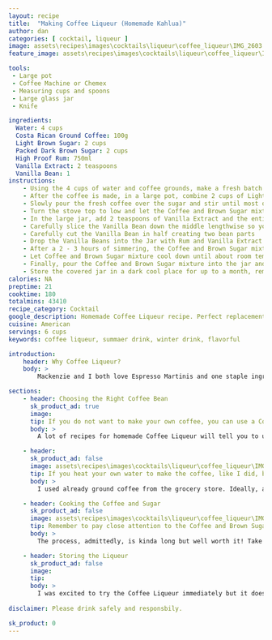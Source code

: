 ```yaml
---
layout: recipe
title:  "Making Coffee Liqueur (Homemade Kahlua)"
author: dan
categories: [ cocktail, liqueur ]
image: assets\recipes\images\cocktails\liqueur\coffee_liqueur\IMG_2603.jpeg
feature_image: assets\recipes\images\cocktails\liqueur\coffee_liqueur\IMG-2674.jpg

tools:
 - Large pot
 - Coffee Machine or Chemex
 - Measuring cups and spoons
 - Large glass jar 
 - Knife

ingredients:
  Water: 4 cups
  Costa Rican Ground Coffee: 100g
  Light Brown Sugar: 2 cups
  Packed Dark Brown Sugar: 2 cups
  High Proof Rum: 750ml
  Vanilla Extract: 2 teaspoons
  Vanilla Bean: 1
instructions:
    - Using the 4 cups of water and coffee grounds, make a fresh batch of coffee
    - After the coffee is made, in a large pot, combine 2 cups of Light Brown Sugar and 2 cups of Packed Dark Brown Sugar
    - Slowly pour the fresh coffee over the sugar and stir until most of the sugar has dissolved 
    - Turn the stove top to low and let the Coffee and Brown Sugar mixture simmer for a minimum of 2 hours. Be sure to stir every 15 minutes.
    - In the large jar, add 2 teaspoons of Vanilla Extract and the entire bottle of High Proof Rum
    - Carefully slice the Vanilla Bean down the middle lengthwise so you can open the bean
    - Carefully cut the Vanilla Bean in half creating two bean parts
    - Drop the Vanilla Beans into the Jar with Rum and Vanilla Extract
    - After a 2 - 3 hours of simmering, the Coffee and Brown Sugar mixture should have thickened up and the coffee taste should be more prominent
    - Let Coffee and Brown Sugar mixture cool down until about room temperature
    - Finally, pour the Coffee and Brown Sugar mixture into the jar and shake the jar to combine ingredients
    - Store the covered jar in a dark cool place for up to a month, remembering to stir or gently shake every few days.
calories: NA
preptime: 21
cooktime: 180
totalmins: 43410
recipe_category: Cocktail
google_description: Homemade Coffee Liqueur recipe. Perfect replacement for Kahlua!
cuisine: American
servings: 6 cups
keywords: coffee liqueur, summaer drink, winter drink, flavorful

introduction: 
    header: Why Coffee Liqueur?
    body: >
        Mackenzie and I both love Espresso Martinis and one staple ingredient of a good martini is Coffee Liqueur. We generally use Kahlua but have tried others in the past as well. Now, I love coffee, and started my own Roastery several years ago, so I decided it was time to make my own Coffee Liqueur for Shaar Koo.

sections:
    - header: Choosing the Right Coffee Bean
      sk_product_ad: true
      image: 
      tip: If you do not want to make your own coffee, you can use a Cold Brew Coffee like <a href="https://amzn.to/3CeHSeM">Wandering Bear</a> and use 4 cups instead
      body: >
        A lot of recipes for homemade Coffee Liqueur will tell you to use Instant Coffee and to stir it in with boiling water before adding the sugar. At Shaar Koo, we decided against that and wanted to kick it up a notch. I decided to go with one of my favorite coffees, Coffee from Tarrazu in Costa Rica. I chose this coffee specifically because it is fairly easy to find, is normally a medium roasted so it packs great flavor, and its flavor profile compliments the Coffee Liqueur with Chocolate, Honey, and Bright tasting notes. 

    - header:
      sk_product_ad: false
      image: assets\recipes\images\cocktails\liqueur\coffee_liqueur\IMG_2616.jpeg
      tip: If you heat your own water to make the coffee, like I did, be sure the water to is not too HOT or it will burn the coffee
      body: >
        I used already ground coffee from the grocery store. Ideally, a freshly roasted whole bean is preferred but not always possible or easy to find, so this works well! I also used my Chemex to make the coffee. I frequently use a Chemex and thought it was the perfect way to make the coffee for this liqueur. <a href="https://amzn.to/3VDPoGK">Get a Chemex.</a> Do not fret if you do not have a Chemex. You can use a normal coffee machine, already made cold brew, or even a bunch of K-Cups. The choice is always yours and we say "Experiment"!

    - header: Cooking the Coffee and Sugar
      sk_product_ad: false
      image: assets\recipes\images\cocktails\liqueur\coffee_liqueur\IMG_2629.jpeg
      tip: Remember to pay close attention to the Coffee and Brown Sugar mixture and not let it get too hot or the sugar will burn
      body: >
        The process, admittedly, is kinda long but well worth it! Take your time, remember to stir every 15 minutes, and let the Coffee and Brown Sugar slowly simmer. You will notice it begins to thicken over time and the Coffee flavor becomes more prominent as the mixture becomes more of a syrup. After 2 hours, the mixture has thickened up and, if you are short on time, is ready to be removed from heat and let sit to cool down. If you have more time, let it cook more for a deeper and more complex flavor.

    - header: Storing the Liqueur
      sk_product_ad: false
      image:
      tip:
      body: >
        I was excited to try the Coffee Liqueur immediately but it does need to sit for awhile to really enhance its flavor profile. Store the mixture in nice glass jar, <a href="https://amzn.to/3I9sT9M">I use these jars</a>, and store it in a cool dark place for about 1 month. I check out on it every few days and sometimes steal a sip! The sip really helps you stay excited and you can taste the changes over time. After the month of resting, I would split the recipe into multiple smaller bottles, <a href="https://amzn.to/3jHBeY7">perfect glass bottles</a>, and keep a piece of vanilla bean in each for extra flavor!
        
disclaimer: Please drink safely and responsbily.

sk_product: 0
---
```

<!-- 
## Tips
- You can use other spirits if you do not like rum or want a stronger Coffee Liqueur  -->




